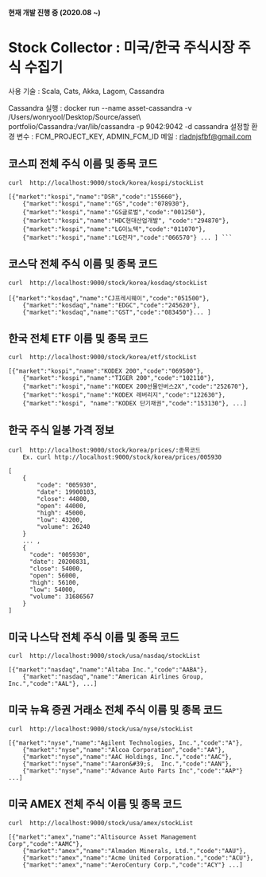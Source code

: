 **현재 개발 진행 중 (2020.08 ~)**

# **Stock Collector : 미국/한국 주식시장 주식  수집기**

사용 기술 : Scala, Cats, Akka, Lagom, Cassandra

Cassandra 실행 : docker run --name asset-cassandra -v /Users/wonryool/Desktop/Source/asset\ portfolio/Cassandra:/var/lib/cassandra -p 9042:9042 -d cassandra
설정할 환경 변수 : FCM_PROJECT_KEY, ADMIN_FCM_ID
메일 : rladnjsfbf@gmail.com




## ****코스피 전체 주식 이름 및 종목 코드****
```
curl  http://localhost:9000/stock/korea/kospi/stockList

[{"market":"kospi","name":"DSR","code":"155660"},
    {"market":"kospi","name":"GS","code":"078930"},
    {"market":"kospi","name":"GS글로벌","code":"001250"},
    {"market":"kospi","name":"HDC현대산업개발", "code":"294870"},
    {"market":"kospi","name":"LG이노텍","code":"011070"},
    {"market":"kospi","name":"LG전자","code":"066570"} ... ] ```
```


## ****코스닥 전체 주식 이름 및 종목 코드****
```
curl  http://localhost:9000/stock/korea/kosdaq/stockList

[{"market":"kosdaq","name":"CJ프레시웨이","code":"051500"},
    {"market":"kosdaq","name":"EDGC","code":"245620"},
    {"market":"kosdaq","name":"GST","code":"083450"}... ] 
```



## ****한국 전체 ETF 이름 및 종목 코드****
```
curl  http://localhost:9000/stock/korea/etf/stockList

[{"market":"kospi","name":"KODEX 200","code":"069500"},
    {"market":"kospi","name":"TIGER 200","code":"102110"}, 
    {"market":"kospi","name":"KODEX 200선물인버스2X","code":"252670"},
    {"market":"kospi","name":"KODEX 레버리지","code":"122630"},
    {"market":"kospi", "name":"KODEX 단기채권","code":"153130"}, ...] 
```


## ****한국 주식 일봉 가격 정보****
```
curl  http://localhost:9000/stock/korea/prices/:종목코드
    Ex. curl http://localhost:9000/stock/korea/prices/005930

[
    {
        "code": "005930",
        "date": 19900103,
        "close": 44800,
        "open": 44000,
        "high": 45000,
        "low": 43200,
        "volume": 26240
    }
    ... , 
    {
      "code": "005930",
      "date": 20200831,
      "close": 54000,
      "open": 56000,
      "high": 56100,
      "low": 54000,
      "volume": 31686567
    }
]
```






## ****미국 나스닥 전체 주식 이름 및 종목 코드****
```
curl  http://localhost:9000/stock/usa/nasdaq/stockList

[{"market":"nasdaq","name":"Altaba Inc.","code":"AABA"},
    {"market":"nasdaq","name":"American Airlines Group, Inc.","code":"AAL"}, ...] 
```


## ****미국 뉴욕 증권 거래소 전체 주식 이름 및 종목 코드****
```
curl  http://localhost:9000/stock/usa/nyse/stockList

[{"market":"nyse","name":"Agilent Technologies, Inc.","code":"A"},
    {"market":"nyse","name":"Alcoa Corporation","code":"AA"},
    {"market":"nyse","name":"AAC Holdings, Inc.","code":"AAC"},
    {"market":"nyse","name":"Aaron&#39;s,  Inc.","code":"AAN"},
    {"market":"nyse","name":"Advance Auto Parts Inc","code":"AAP"} ...]
```

## ****미국 AMEX 전체 주식 이름 및 종목 코드****
```
curl  http://localhost:9000/stock/usa/amex/stockList

[{"market":"amex","name":"Altisource Asset Management Corp","code":"AAMC"},
    {"market":"amex","name":"Almaden Minerals, Ltd.","code":"AAU"},
    {"market":"amex","name":"Acme United Corporation.","code":"ACU"},
    {"market":"amex","name":"AeroCentury Corp.","code":"ACY"} ...]
```



